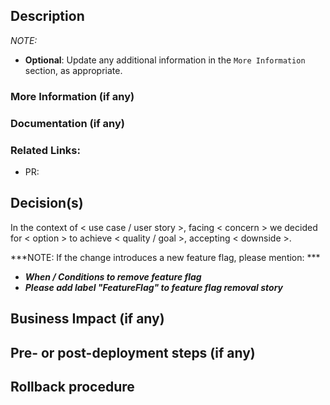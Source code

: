 ## Description

<!-- Describe the big picture of your changes here to communicate to the maintainers why we should accept this pull request. -->

*NOTE:*

* **Optional**: Update any additional information in the `More Information` section, as appropriate.

### More Information (if any)  

<!-- If there isn't additional information to be added, remove this section. -->

### Documentation (if any)

<!-- Link to the updated documentation, if any. Else, remove this section. -->

### Related Links:

<!-- Provide links related issues and PRs, if any. Else, remove this section. -->

- PR: <github-PR-id>

## Decision(s)

<!-- Describe any decisions you made in this PR using the following template -->
<!-- E.g. In the context of Super New Feature, facing how to load the required data, 
       we decided to use raw SQL, to achieve fastest performance, accepting this is 
       more code than if we had used the ORM.  -->

In the context of < use case / user story >, facing < concern > we decided for < option > to achieve < quality / goal >, accepting < downside >.

***NOTE: If the change introduces a new feature flag, please mention:  ***
  - ***When / Conditions to remove feature flag***
  - ***Please add label "FeatureFlag" to feature flag removal story***
 
## Business Impact (if any)

<!-- Describe the business impact if any. For example, rolling out the change will involve a short downtime of an hour. Else, remove this section -->
  
## Pre- or post-deployment steps (if any)

<!-- Describe the manual steps, if any, that need to be done before or after the deployment. Else, remove this section. -->
 
## Rollback procedure

<!-- Describe the Rollback procedure. If none/default, update with `default rollback procedure` -->
